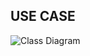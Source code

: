 ## USE CASE
![Class Diagram](http://www.plantuml.com/plantuml/proxy?src=https://raw.githubusercontent.com/LuckyWirasakti/Presensi-AMCC/master/UseCase/useCase.puml)
